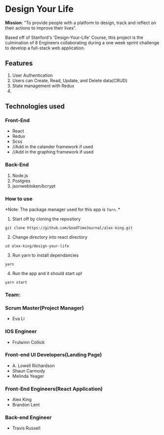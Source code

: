 # Design Your Life


**Mission**: "To provide people with a platform to design, track and reflect on their actions to improve their lives”.


Based off of Stanford's 'Design-Your-Life' Course, this project is the culmination of 8 Engineers collaborating during a one week sprint challenge to develop a full-stack web application.


## Features
1. User Authentication
2. Users can Create, Read, Update, and Delete data(CRUD)
3. State management with Redux 
4. 

## Technologies used
### Front-End
  * React
  * Redux
  * Scss
  * //Add in the calander framework if used 
  * //Add in the graphing framework if used
### Back-End
  1. Node.js
  2. Postgres
  3. jsonwebtoken/bcrypt


### How to use
*Note: The package manager used for this app is `Yarn`. *
1. Start off by cloning the repository
```
git clone https://github.com/GoodTimeJournal/alex-king.git
```
2. Change directory into react directory 
```
cd alex-king/design-your-life
```
3. Run yarn to install dependancies
```
yarn
```
4. Run the app and it should start up!
```
yarn start
```




### Team:
### Scrum Master(Project Manager)
* Eva Li
### IOS Engineer
* Frulwinn Collick
### Front-end UI Developers(Landing Page)
* A. Lowell Richardson
* Shaun Carmody
* Melinda Yeager
### Front-End Engineers(React Application)
* Alex King
* Brandon Lent
### Back-end Engineer
* Travis Russell

